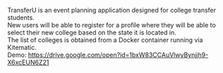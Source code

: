 TransferU is an event planning application designed for college transfer students.
<br/>
New users will be able to register for a profile where they will be able to select their new college based on the state it is located in.
<br />
The list of colleges is obtained from a Docker container running via Kitematic.
<br>
Demo: https://drive.google.com/open?id=1bxW83CCAuVlwyBynjjh9-X6xcEUN6Z21